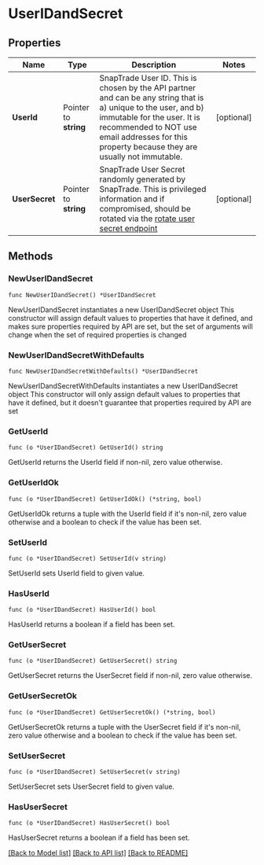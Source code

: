 # UserIDandSecret

## Properties

Name | Type | Description | Notes
------------ | ------------- | ------------- | -------------
**UserId** | Pointer to **string** | SnapTrade User ID. This is chosen by the API partner and can be any string that is a) unique to the user, and b) immutable for the user. It is recommended to NOT use email addresses for this property because they are usually not immutable. | [optional] 
**UserSecret** | Pointer to **string** | SnapTrade User Secret randomly generated by SnapTrade. This is privileged information and if compromised, should be rotated via the [rotate user secret endpoint](/reference/Authentication/Authentication_resetSnapTradeUserSecret) | [optional] 

## Methods

### NewUserIDandSecret

`func NewUserIDandSecret() *UserIDandSecret`

NewUserIDandSecret instantiates a new UserIDandSecret object
This constructor will assign default values to properties that have it defined,
and makes sure properties required by API are set, but the set of arguments
will change when the set of required properties is changed

### NewUserIDandSecretWithDefaults

`func NewUserIDandSecretWithDefaults() *UserIDandSecret`

NewUserIDandSecretWithDefaults instantiates a new UserIDandSecret object
This constructor will only assign default values to properties that have it defined,
but it doesn't guarantee that properties required by API are set

### GetUserId

`func (o *UserIDandSecret) GetUserId() string`

GetUserId returns the UserId field if non-nil, zero value otherwise.

### GetUserIdOk

`func (o *UserIDandSecret) GetUserIdOk() (*string, bool)`

GetUserIdOk returns a tuple with the UserId field if it's non-nil, zero value otherwise
and a boolean to check if the value has been set.

### SetUserId

`func (o *UserIDandSecret) SetUserId(v string)`

SetUserId sets UserId field to given value.

### HasUserId

`func (o *UserIDandSecret) HasUserId() bool`

HasUserId returns a boolean if a field has been set.

### GetUserSecret

`func (o *UserIDandSecret) GetUserSecret() string`

GetUserSecret returns the UserSecret field if non-nil, zero value otherwise.

### GetUserSecretOk

`func (o *UserIDandSecret) GetUserSecretOk() (*string, bool)`

GetUserSecretOk returns a tuple with the UserSecret field if it's non-nil, zero value otherwise
and a boolean to check if the value has been set.

### SetUserSecret

`func (o *UserIDandSecret) SetUserSecret(v string)`

SetUserSecret sets UserSecret field to given value.

### HasUserSecret

`func (o *UserIDandSecret) HasUserSecret() bool`

HasUserSecret returns a boolean if a field has been set.


[[Back to Model list]](../README.md#documentation-for-models) [[Back to API list]](../README.md#documentation-for-api-endpoints) [[Back to README]](../README.md)


